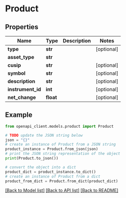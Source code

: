 # Product


## Properties

Name | Type | Description | Notes
------------ | ------------- | ------------- | -------------
**type** | **str** |  | [optional] 
**asset_type** | **str** |  | 
**cusip** | **str** |  | [optional] 
**symbol** | **str** |  | [optional] 
**description** | **str** |  | [optional] 
**instrument_id** | **int** |  | [optional] 
**net_change** | **float** |  | [optional] 

## Example

```python
from openapi_client.models.product import Product

# TODO update the JSON string below
json = "{}"
# create an instance of Product from a JSON string
product_instance = Product.from_json(json)
# print the JSON string representation of the object
print(Product.to_json())

# convert the object into a dict
product_dict = product_instance.to_dict()
# create an instance of Product from a dict
product_from_dict = Product.from_dict(product_dict)
```
[[Back to Model list]](../README.md#documentation-for-models) [[Back to API list]](../README.md#documentation-for-api-endpoints) [[Back to README]](../README.md)


